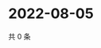 # 2022-08-05

共 0 条

<!-- BEGIN WEIBO -->
<!-- 最后更新时间 Fri Aug 05 2022 01:23:08 GMT+0800 (China Standard Time) -->

<!-- END WEIBO -->
